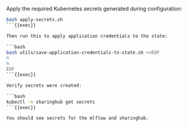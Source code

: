 
Apply the required Kubernetes secrets generated during configuration:

```bash
bash apply-secrets.sh
```{{exec}}

Then run this to apply application credentials to the state:

```bash
bash utils/save-application-credentials-to-state.sh <<EOF
n
n
EOF
```{{exec}}

Verify secrets were created:

```bash
kubectl -n sharinghub get secrets
```{{exec}}

You should see secrets for the mlflow and sharinghub.